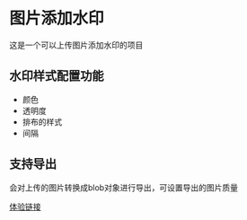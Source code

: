 # 图片添加水印

这是一个可以上传图片添加水印的项目

## 水印样式配置功能

* 颜色
* 透明度
* 排布的样式
* 间隔

## 支持导出
会对上传的图片转换成blob对象进行导出，可设置导出的图片质量

[体验链接](http://www.janus-c.top/project/imgWaterMark/)